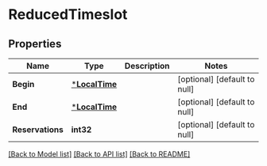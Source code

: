 # ReducedTimeslot

## Properties
Name | Type | Description | Notes
------------ | ------------- | ------------- | -------------
**Begin** | [***LocalTime**](LocalTime.md) |  | [optional] [default to null]
**End** | [***LocalTime**](LocalTime.md) |  | [optional] [default to null]
**Reservations** | **int32** |  | [optional] [default to null]

[[Back to Model list]](../README.md#documentation-for-models) [[Back to API list]](../README.md#documentation-for-api-endpoints) [[Back to README]](../README.md)



